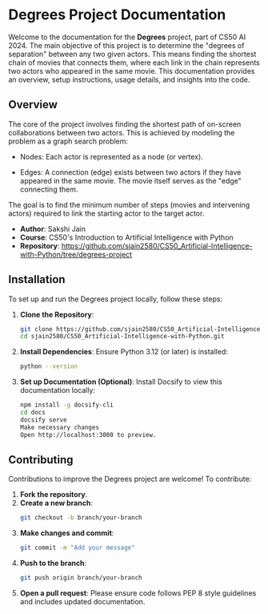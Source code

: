 # Degrees Project Documentation

Welcome to the documentation for the **Degrees** project, part of CS50 AI 2024. The main objective of this project is to determine the "degrees of separation" between any two given actors. This means finding the shortest chain of movies that connects them, where each link in the chain represents two actors who appeared in the same movie.
This documentation provides an overview, setup instructions, usage details, and insights into the code.


## Overview

The core of the project involves finding the shortest path of on-screen collaborations between two actors. This is achieved by modeling the problem as a graph search problem:

- Nodes: Each actor is represented as a node (or vertex).

- Edges: A connection (edge) exists between two actors if they have appeared in the same movie. The movie itself serves as the "edge" connecting them.

The goal is to find the minimum number of steps (movies and intervening actors) required to link the starting actor to the target actor.

- **Author**: Sakshi Jain
- **Course**: CS50's Introduction to Artificial Intelligence with Python
- **Repository**: https://github.com/sjain2580/CS50_Artificial-Intelligence-with-Python/tree/degrees-project
## Installation

To set up and run the Degrees project locally, follow these steps:

1. **Clone the Repository**:
   ```bash
   git clone https://github.com/sjain2580/CS50_Artificial-Intelligence-with-Python.git
   cd sjain2580/CS50_Artificial-Intelligence-with-Python.git

2. **Install Dependencies**:
   Ensure Python 3.12 (or later) is installed:
   ```bash
   python --version

3. **Set up Documentation (Optional)**: 
   Install Docsify to view this documentation locally:
   ```bash
   npm install -g docsify-cli
   cd docs
   docsify serve
   Make necessary changes
   Open http://localhost:3000 to preview.


## Contributing
Contributions to improve the Degrees project are welcome! To contribute:

1. **Fork the repository**.
2. **Create a new branch**:
   ```bash
   git checkout -b branch/your-branch

3. **Make changes and commit**:
   ```bash
   git commit -m "Add your message"

4. **Push to the branch**:
   ```bash
   git push origin branch/your-branch

5. **Open a pull request**:
   Please ensure code follows PEP 8 style guidelines and includes updated documentation.
